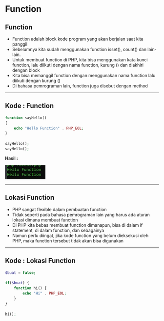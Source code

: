 # Function

## Function

- Function adalah block kode program yang akan berjalan saat kita panggil
- Sebelumnya kita sudah menggunakan function isset(), count() dan lain-lain.
- Untuk membuat function di PHP, kita bisa menggunakan kata kunci function, lalu diikuti dengan nama function, kurung () dan diakhiri dengan block
- Kita bisa memanggil function dengan menggunakan nama function lalu diikuti dengan kurung ()
- Di bahasa pemrograman lain, function juga disebut dengan method

---

## Kode : Function

```php
function sayHello()
{
    echo "Hello Function" . PHP_EOL;
}

sayHello();
sayHello();
```

**Hasil :**

![1](../assets/img/29/1.webp)

---

## Lokasi Function

- PHP sangat flexible dalam pembuatan function
- Tidak seperti pada bahasa pemrograman lain yang harus ada aturan lokasi dimana membuat function
- Di PHP kita bebas membuat function dimanapun, bisa di dalam if statement, di dalam function, dan sebagainya
- Namun perlu diingat, jika kode function yang belum dieksekusi oleh PHP, maka function tersebut tidak akan bisa digunakan

---

## Kode : Lokasi Function

```php
$buat = false;

if($buat) {
    function hi() {
        echo "Hi" . PHP_EOL;
    }
}

hi();
```